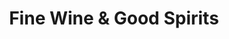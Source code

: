 ---
title: "Fine Wine & Good Spirits"
url: /bethlehem/fine-wine-und-good-spirits/
shop: Spirituosen
---